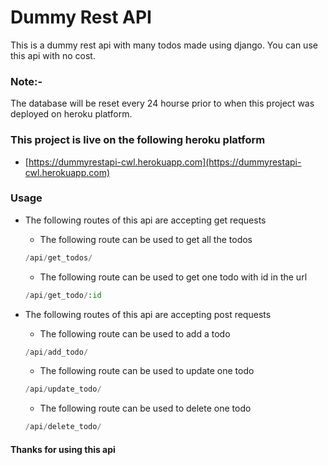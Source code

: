 # Dummy Rest API

This is a dummy rest api with many todos made using django. You can use this api with no cost.

### Note:-
The database will be reset every 24 hourse prior to when this project was deployed on heroku platform.

### This project is live on the following heroku platform
- [https://dummyrestapi-cwl.herokuapp.com](https://dummyrestapi-cwl.herokuapp.com)

### Usage
- The following routes of this api are accepting get requests
  - The following route can be used to get all the todos
  ```python
  /api/get_todos/
  ```
  - The following route can be used to get one todo with id in the url
  ```python
  /api/get_todo/:id
  ```

- The following routes of this api are accepting post requests
  - The following route can be used to add a todo
  ```python
  /api/add_todo/
  ```
  - The following route can be used to update one todo
  ```python
  /api/update_todo/
  ```
  - The following route can be used to delete one todo
  ```python
  /api/delete_todo/
  ```

#### Thanks for using this api